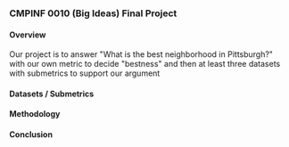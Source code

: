 ### CMPINF 0010 (Big Ideas) Final Project

#### Overview
Our project is to answer "What is the best neighborhood in Pittsburgh?" with our own metric to decide "bestness" and then at least three datasets with submetrics to support our argument

#### Datasets / Submetrics


#### Methodology


#### Conclusion

